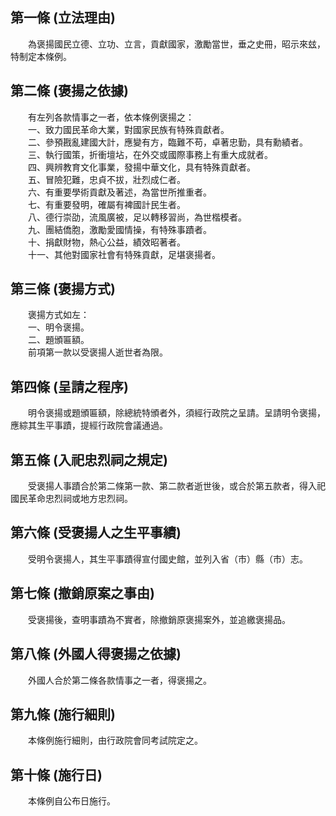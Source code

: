 第一條 (立法理由)
-----------------
　　為褒揚國民立德、立功、立言，貢獻國家，激勵當世，垂之史冊，昭示來玆，特制定本條例。  


第二條 (褒揚之依據)
-------------------
　　有左列各款情事之一者，依本條例褒揚之：  
　　一、致力國民革命大業，對國家民族有特殊貢獻者。  
　　二、參預戡亂建國大計，應變有方，臨難不苟，卓著忠勤，具有勳績者。  
　　三、執行國策，折衝壇坫，在外交或國際事務上有重大成就者。  
　　四、興辨教育文化事業，發揚中華文化，具有特殊貢獻者。  
　　五、冒險犯難，忠貞不拔，壯烈成仁者。  
　　六、有重要學術貢獻及著述，為當世所推重者。  
　　七、有重要發明，確屬有裨國計民生者。  
　　八、德行崇劭，流風廣被，足以轉移習尚，為世楷模者。  
　　九、團結僑胞，激勵愛國情操，有特殊事蹟者。  
　　十、捐獻財物，熱心公益，績效昭著者。  
　　十一、其他對國家社會有特殊貢獻，足堪褒揚者。  


第三條 (褒揚方式)
-----------------
　　褒揚方式如左：  
　　一、明令褒揚。  
　　二、題頒匾額。  
　　前項第一款以受褒揚人逝世者為限。  


第四條 (呈請之程序)
-------------------
　　明令褒揚或題頒匾額，除總統特頒者外，須經行政院之呈請。呈請明令褒揚，應綜其生平事蹟，提經行政院會議通過。  


第五條 (入祀忠烈祠之規定)
-------------------------
　　受褒揚人事蹟合於第二條第一款、第二款者逝世後，或合於第五款者，得入祀國民革命忠烈祠或地方忠烈祠。  


第六條 (受褒揚人之生平事績)
---------------------------
　　受明令褒揚人，其生平事蹟得宣付國史館，並列入省（市）縣（市）志。  


第七條 (撤銷原案之事由)
-----------------------
　　受褒揚後，查明事蹟為不實者，除撤銷原褒揚案外，並追繳褒揚品。  


第八條 (外國人得褒揚之依據)
---------------------------
　　外國人合於第二條各款情事之一者，得褒揚之。  


第九條 (施行細則)
-----------------
　　本條例施行細則，由行政院會同考試院定之。  


第十條 (施行日)
---------------
　　本條例自公布日施行。